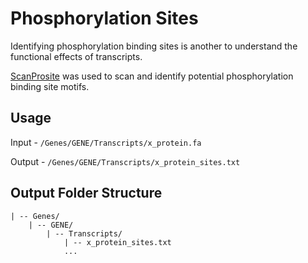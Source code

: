 # Phosphorylation Sites

Identifying phosphorylation binding sites is another to understand the functional effects of transcripts.

[ScanProsite](https://prosite.expasy.org/scanprosite/) was used to scan and identify potential phosphorylation binding site motifs.

## Usage

Input - `/Genes/GENE/Transcripts/x_protein.fa`

Output - `/Genes/GENE/Transcripts/x_protein_sites.txt`


## Output Folder Structure

```
| -- Genes/
    | -- GENE/
        | -- Transcripts/
            | -- x_protein_sites.txt
            ...
```
